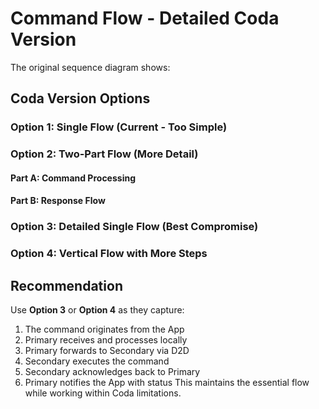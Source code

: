 # Command Flow - Detailed Coda Version
The original sequence diagram shows:

## Coda Version Options
### Option 1: Single Flow (Current - Too Simple)

### Option 2: Two-Part Flow (More Detail)
#### Part A: Command Processing

#### Part B: Response Flow

### Option 3: Detailed Single Flow (Best Compromise)

### Option 4: Vertical Flow with More Steps

## Recommendation
Use **Option 3** or **Option 4** as they capture:
1. The command originates from the App
2. Primary receives and processes locally
3. Primary forwards to Secondary via D2D
4. Secondary executes the command
5. Secondary acknowledges back to Primary
6. Primary notifies the App with status
This maintains the essential flow while working within Coda limitations.
